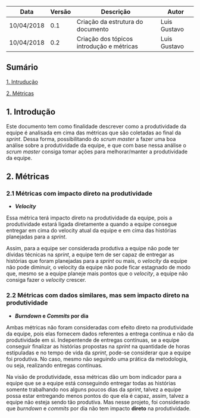 | Data | Versão | Descrição | Autor |
|---|---|---|---|
| 10/04/2018 | 0.1 |Criação da estrutura do documento | Luis Gustavo |
| 10/04/2018 | 0.2 | Criação dos tópicos introdução e métricas | Luis Gustavo |

## Sumário

[1. Intrudução](#1-introdução)

[2. Métricas](#2-métricas)

## **1. Introdução**

Este documento tem como finalidade descrever como a produtividade da equipe é analisada em cima das métricas que são coletadas ao final da _sprint_. Dessa forma, possibilitando do _scrum master_ a fazer uma boa análise sobre a produtividade da equipe, e que com base nessa análise o _scrum master_ consiga tomar ações para melhorar/manter a produtividade da equipe.

## **2. Métricas**

### **2.1 Métricas com impacto direto na produtividade**

* **_Velocity_**

Essa métrica terá impacto direto na produtividade da equipe, pois a produtividade estará ligada diretamente a quando a equipe consegue entregar em cima do velocity atual da equipe e em cima das histórias planejadas para a _sprint_. 

Assim, para a equipe ser considerada produtiva a equipe não pode ter dívidas técnicas na _sprint_, a equipe tem de ser capaz de entregar as histórias que foram planejadas para a _sprint_ ou mais, o _velocity_ da equipe não pode diminuir, o velocity da equipe não pode ficar estagnado de modo que, mesmo se a equipe planeje mais pontos que o _velocity_, a equipe não consiga fazer o _velocity_ crescer.

### **2.2 Métricas com dados similares, mas sem impacto **direto** na produtividade**

* **_Burndown_ e _Commits_ por dia**

Ambas métricas não foram consideradas com efeito direto na produtividade da equipe, pois elas fornecem dados referentes a entrega contínua e não da produtividade em si. Indepentende de entregas contínuas, se a equipe conseguir finalizar as histórias propostas na _sprint_ na quantidade de horas estipuladas e no tempo de vida da _sprint_, pode-se considerar que a equipe foi produtiva. No caso, mesmo não seguindo uma prática da metodologia, ou seja, realizando entregas contínuas.

Na visão de produtividade, essa métricas dão um bom indicador para a equipe que se a equipe está conseguindo entregar todas as histórias somente trabalhando nos alguns poucos dias da _sprint_, talvez a equipe possa estar entregando menos pontos do que ela é capaz, assim, talvez a equipe não esteja sendo tão produtiva. Mas nesse projeto, foi considerado que _burndown_ e _commits_ por dia não tem impacto **direto** na produtividade.